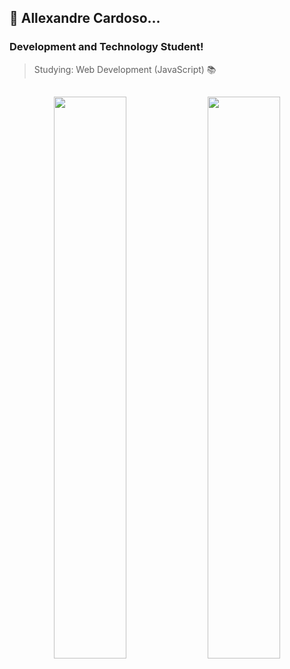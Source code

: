 ## 👾 Allexandre Cardoso...

### Development and Technology Student!
> Studying: Web Development (JavaScript) 📚

##

<div  align="center">
  <img width="48%" src="https://github-readme-stats.vercel.app/api?username=allecardos&show_icons=true&theme=buefy"/>
   <img  width="48%" src="https://github-readme-stats.vercel.app/api/top-langs/?username=allecardos&layout=compact&theme=buefy"/>
</div>

##

<!-- <div widht="100%">
  <img align="center" height="50px" src="https://cdn.jsdelivr.net/gh/devicons/devicon/icons/html5/html5-original.svg"/>
  <img align="center" height="50px" src="https://cdn.jsdelivr.net/gh/devicons/devicon/icons/css3/css3-original.svg"/>
  <img align="center" height="50px" src="https://cdn.jsdelivr.net/gh/devicons/devicon/icons/javascript/javascript-original.svg"/>
  <img align="center" height="50px" src="https://cdn.jsdelivr.net/gh/devicons/devicon/icons/c/c-original.svg" />
  <img align="center" height="50px" src="https://cdn.jsdelivr.net/gh/devicons/devicon/icons/mysql/mysql-original-wordmark.svg" />
  <img align="center" height="50px" src="https://cdn.jsdelivr.net/gh/devicons/devicon/icons/php/php-original.svg" />
</div> >
